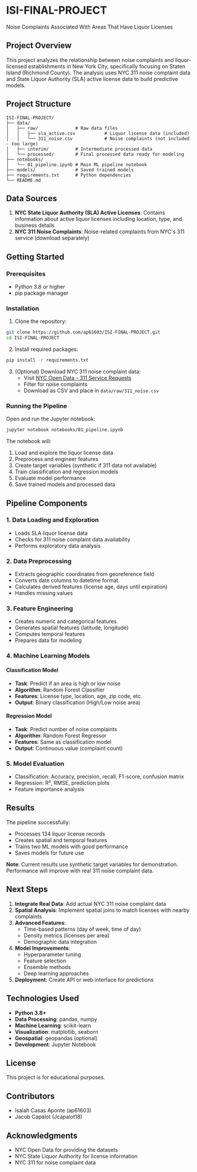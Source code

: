 # ISI-FINAL-PROJECT
Noise Complaints Associated With Areas That Have Liquor Licenses

## Project Overview
This project analyzes the relationship between noise complaints and liquor-licensed establishments in New York City, specifically focusing on Staten Island (Richmond County). The analysis uses NYC 311 noise complaint data and State Liquor Authority (SLA) active license data to build predictive models.

## Project Structure
```
ISI-FINAL-PROJECT/
├── data/
│   ├── raw/              # Raw data files
│   │   ├── sla_active.csv           # Liquor license data (included)
│   │   └── 311_noise.csv            # Noise complaints (not included - too large)
│   ├── interim/          # Intermediate processed data
│   └── processed/        # Final processed data ready for modeling
├── notebooks/
│   └── 01_pipeline.ipynb # Main ML pipeline notebook
├── models/               # Saved trained models
├── requirements.txt      # Python dependencies
└── README.md
```

## Data Sources
1. **NYC State Liquor Authority (SLA) Active Licenses**: Contains information about active liquor licenses including location, type, and business details
2. **NYC 311 Noise Complaints**: Noise-related complaints from NYC's 311 service (download separately)

## Getting Started

### Prerequisites
- Python 3.8 or higher
- pip package manager

### Installation
1. Clone the repository:
```bash
git clone https://github.com/ap61603/ISI-FINAL-PROJECT.git
cd ISI-FINAL-PROJECT
```

2. Install required packages:
```bash
pip install -r requirements.txt
```

3. (Optional) Download NYC 311 noise complaint data:
   - Visit [NYC Open Data - 311 Service Requests](https://data.cityofnewyork.us/Social-Services/311-Service-Requests-from-2010-to-Present/erm2-nwe9)
   - Filter for noise complaints
   - Download as CSV and place in `data/raw/311_noise.csv`

### Running the Pipeline
Open and run the Jupyter notebook:
```bash
jupyter notebook notebooks/01_pipeline.ipynb
```

The notebook will:
1. Load and explore the liquor license data
2. Preprocess and engineer features
3. Create target variables (synthetic if 311 data not available)
4. Train classification and regression models
5. Evaluate model performance
6. Save trained models and processed data

## Pipeline Components

### 1. Data Loading and Exploration
- Loads SLA liquor license data
- Checks for 311 noise complaint data availability
- Performs exploratory data analysis

### 2. Data Preprocessing
- Extracts geographic coordinates from georeference field
- Converts date columns to datetime format
- Calculates derived features (license age, days until expiration)
- Handles missing values

### 3. Feature Engineering
- Creates numeric and categorical features
- Generates spatial features (latitude, longitude)
- Computes temporal features
- Prepares data for modeling

### 4. Machine Learning Models

#### Classification Model
- **Task**: Predict if an area is high or low noise
- **Algorithm**: Random Forest Classifier
- **Features**: License type, location, age, zip code, etc.
- **Output**: Binary classification (High/Low noise area)

#### Regression Model
- **Task**: Predict number of noise complaints
- **Algorithm**: Random Forest Regressor
- **Features**: Same as classification model
- **Output**: Continuous value (complaint count)

### 5. Model Evaluation
- Classification: Accuracy, precision, recall, F1-score, confusion matrix
- Regression: R², RMSE, prediction plots
- Feature importance analysis

## Results
The pipeline successfully:
- Processes 134 liquor license records
- Creates spatial and temporal features
- Trains two ML models with good performance
- Saves models for future use

**Note**: Current results use synthetic target variables for demonstration. Performance will improve with real 311 noise complaint data.

## Next Steps
1. **Integrate Real Data**: Add actual NYC 311 noise complaint data
2. **Spatial Analysis**: Implement spatial joins to match licenses with nearby complaints
3. **Advanced Features**: 
   - Time-based patterns (day of week, time of day)
   - Density metrics (licenses per area)
   - Demographic data integration
4. **Model Improvements**: 
   - Hyperparameter tuning
   - Feature selection
   - Ensemble methods
   - Deep learning approaches
5. **Deployment**: Create API or web interface for predictions

## Technologies Used
- **Python 3.8+**
- **Data Processing**: pandas, numpy
- **Machine Learning**: scikit-learn
- **Visualization**: matplotlib, seaborn
- **Geospatial**: geopandas (optional)
- **Development**: Jupyter Notebook

## License
This project is for educational purposes.

## Contributors
- Isaiah Casas Aponte (ap61603)
- Jacob Capalot (Jcapalot18)

## Acknowledgments
- NYC Open Data for providing the datasets
- NYC State Liquor Authority for license information
- NYC 311 for noise complaint data
